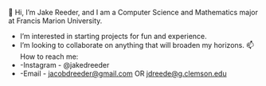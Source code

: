 👋 Hi, I’m Jake Reeder, and I am a Computer Science and Mathematics major at Francis Marion University.
- I’m interested in starting projects for fun and experience.
- I’m looking to collaborate on anything that will broaden my horizons.
📫 How to reach me: 
-   -Instagram - @jakedreeder
-   -Email     - jacobdreeder@gmail.com OR jdreede@g.clemson.edu
